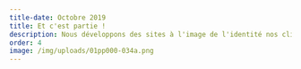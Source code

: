 ```yaml
---
title-date: Octobre 2019
title: Et c'est partie !
description: Nous développons des sites à l'image de l'identité nos clients.
order: 4
image: /img/uploads/01pp000-034a.png
---
```


